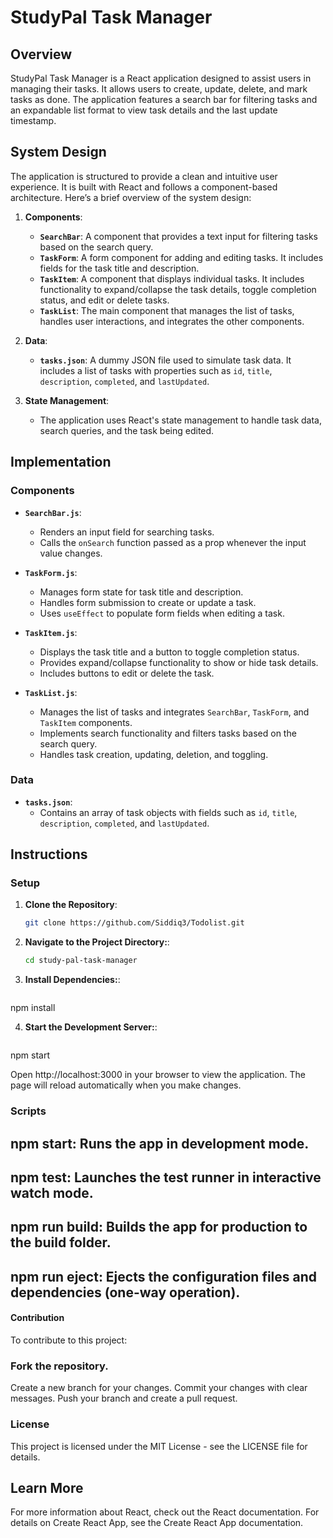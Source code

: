 # StudyPal Task Manager

## Overview

StudyPal Task Manager is a React application designed to assist users in managing their tasks. It allows users to create, update, delete, and mark tasks as done. The application features a search bar for filtering tasks and an expandable list format to view task details and the last update timestamp.

## System Design

The application is structured to provide a clean and intuitive user experience. It is built with React and follows a component-based architecture. Here’s a brief overview of the system design:

1. **Components**:
   - **`SearchBar`**: A component that provides a text input for filtering tasks based on the search query.
   - **`TaskForm`**: A form component for adding and editing tasks. It includes fields for the task title and description.
   - **`TaskItem`**: A component that displays individual tasks. It includes functionality to expand/collapse the task details, toggle completion status, and edit or delete tasks.
   - **`TaskList`**: The main component that manages the list of tasks, handles user interactions, and integrates the other components.

2. **Data**:
   - **`tasks.json`**: A dummy JSON file used to simulate task data. It includes a list of tasks with properties such as `id`, `title`, `description`, `completed`, and `lastUpdated`.

3. **State Management**:
   - The application uses React's state management to handle task data, search queries, and the task being edited.

## Implementation

### Components

- **`SearchBar.js`**: 
  - Renders an input field for searching tasks.
  - Calls the `onSearch` function passed as a prop whenever the input value changes.

- **`TaskForm.js`**:
  - Manages form state for task title and description.
  - Handles form submission to create or update a task.
  - Uses `useEffect` to populate form fields when editing a task.

- **`TaskItem.js`**:
  - Displays the task title and a button to toggle completion status.
  - Provides expand/collapse functionality to show or hide task details.
  - Includes buttons to edit or delete the task.

- **`TaskList.js`**:
  - Manages the list of tasks and integrates `SearchBar`, `TaskForm`, and `TaskItem` components.
  - Implements search functionality and filters tasks based on the search query.
  - Handles task creation, updating, deletion, and toggling.

### Data

- **`tasks.json`**:
  - Contains an array of task objects with fields such as `id`, `title`, `description`, `completed`, and `lastUpdated`.

## Instructions

### Setup

1. **Clone the Repository**:
   ```bash
   git clone https://github.com/Siddiq3/Todolist.git


2. **Navigate to the Project Directory:**:
   ```bash
   cd study-pal-task-manager

   
3. **Install Dependencies:**:
   ```bash
npm install



4. **Start the Development Server:**:
   ```bash
npm start

Open http://localhost:3000 in your browser to view the application. The page will reload automatically when you make changes.


### Scripts

## npm start: Runs the app in development mode.
## npm test: Launches the test runner in interactive watch mode.
## npm run build: Builds the app for production to the build folder.
## npm run eject: Ejects the configuration files and dependencies (one-way operation).

#### Contribution
To contribute to this project:

### Fork the repository.
Create a new branch for your changes.
Commit your changes with clear messages.
Push your branch and create a pull request.
### License
This project is licensed under the MIT License - see the LICENSE file for details.

## Learn More
For more information about React, check out the React documentation. For details on Create React App, see the Create React App documentation.


